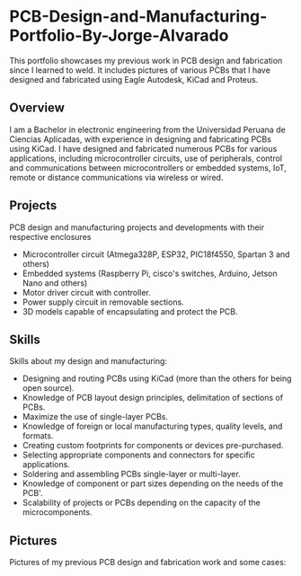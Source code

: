 # PCB-Design-and-Manufacturing-Portfolio-By-Jorge-Alvarado
This portfolio showcases my previous work in PCB design and fabrication since I learned to weld.  It includes pictures of various PCBs that I have designed and fabricated using Eagle Autodesk, KiCad and Proteus.

## Overview
I am a Bachelor in electronic engineering from the Universidad Peruana de Ciencias Aplicadas, with experience in designing and fabricating PCBs using KiCad. I have designed and fabricated numerous PCBs for various applications, including microcontroller circuits, use of peripherals, control and communications between microcontrollers or embedded systems, IoT, remote or distance communications via wireless or wired.

## Projects
PCB design and manufacturing projects and developments with their respective enclosures

- Microcontroller circuit (Atmega328P, ESP32, PIC18f4550, Spartan 3 and others)
- Embedded systems (Raspberry Pi, cisco's switches, Arduino, Jetson Nano and others)
- Motor driver circuit with controller.
- Power supply circuit in removable sections.
- 3D models capable of encapsulating and protect the PCB.

## Skills
Skills about my design and manufacturing:

- Designing and routing PCBs using KiCad (more than the others for being open source).
- Knowledge of PCB layout design principles, delimitation of sections of PCBs.
- Maximize the use of single-layer PCBs.
- Knowledge of foreign or local manufacturing types, quality levels, and formats.
- Creating custom footprints for components or devices pre-purchased.
- Selecting appropriate components and connectors for specific applications.
- Soldering and assembling PCBs single-layer or multi-layer.
- Knowledge of component or part sizes depending on the needs of the PCB'.
- Scalability of projects or PCBs depending on the capacity of the microcomponents.

## Pictures
Pictures of my previous PCB design and fabrication work and some cases:
